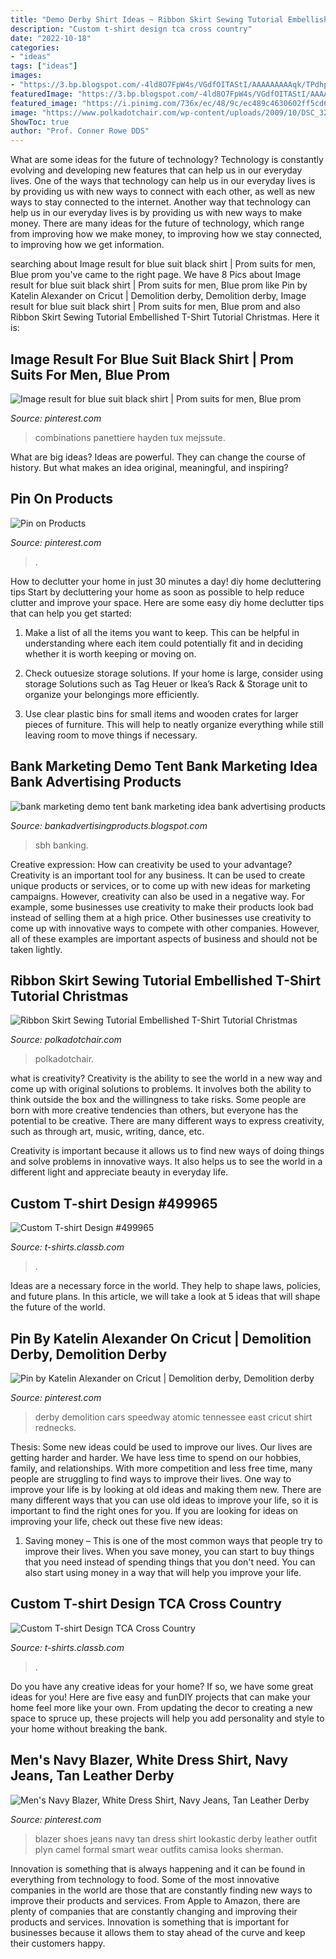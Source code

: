 ```yaml
---
title: "Demo Derby Shirt Ideas ~ Ribbon Skirt Sewing Tutorial Embellished T-shirt Tutorial Christmas"
description: "Custom t-shirt design tca cross country"
date: "2022-10-18"
categories:
- "ideas"
tags: ["ideas"]
images:
- "https://3.bp.blogspot.com/-4ld8O7FpW4s/VGdfOITAStI/AAAAAAAAAqk/TPdhpaP8j4g/s1600/sbh%2Bmarketing%2Bdemo%2Btent%2Bbank%2Bmarketing%2Btents%2Bbank%2Bmarketing%2Bideas.jpg"
featuredImage: "https://3.bp.blogspot.com/-4ld8O7FpW4s/VGdfOITAStI/AAAAAAAAAqk/TPdhpaP8j4g/s1600/sbh%2Bmarketing%2Bdemo%2Btent%2Bbank%2Bmarketing%2Btents%2Bbank%2Bmarketing%2Bideas.jpg"
featured_image: "https://i.pinimg.com/736x/ec/48/9c/ec489c4630602ff5cd65e03c4287bab0.jpg"
image: "https://www.polkadotchair.com/wp-content/uploads/2009/10/DSC_3259.jpg"
ShowToc: true
author: "Prof. Conner Rowe DDS"
---
```



What are some ideas for the future of technology?
Technology is constantly evolving and developing new features that can help us in our everyday lives. One of the ways that technology can help us in our everyday lives is by providing us with new ways to connect with each other, as well as new ways to stay connected to the internet. Another way that technology can help us in our everyday lives is by providing us with new ways to make money. There are many ideas for the future of technology, which range from improving how we make money, to improving how we stay connected, to improving how we get information.

	

		
searching about Image result for blue suit black shirt | Prom suits for men, Blue prom you've came to the right page. We have 8 Pics about Image result for blue suit black shirt | Prom suits for men, Blue prom like Pin by Katelin Alexander on Cricut | Demolition derby, Demolition derby, Image result for blue suit black shirt | Prom suits for men, Blue prom and also Ribbon Skirt Sewing Tutorial Embellished T-Shirt Tutorial Christmas. Here it is:
		
    
## Image Result For Blue Suit Black Shirt | Prom Suits For Men, Blue Prom

<img loading=lazy src="https://i.pinimg.com/474x/c5/55/89/c55589a5f180ab976a70ddd723063327.jpg" onerror="this.onerror=null;this.src='https://tse2.mm.bing.net/th?id=OIP.v733lkUA6IKikVa3Wj7QXgAAAA&amp;pid=15.1';" alt="Image result for blue suit black shirt | Prom suits for men, Blue prom">

_Source: pinterest.com_

>combinations panettiere hayden tux mejssute. 

	

What are big ideas?
Ideas are powerful. They can change the course of history. But what makes an idea original, meaningful, and inspiring?

    
## Pin On Products

<img loading=lazy src="https://i.pinimg.com/736x/ec/48/9c/ec489c4630602ff5cd65e03c4287bab0.jpg" onerror="this.onerror=null;this.src='https://tse4.mm.bing.net/th?id=OIP.BRoAFOLBuciwQaiLxiIudAHaJ4&amp;pid=15.1';" alt="Pin on Products">

_Source: pinterest.com_

>. 

	

How to declutter your home in just 30 minutes a day!
diy home decluttering tips
Start by decluttering your home as soon as possible to help reduce clutter and improve your space. Here are some easy diy home declutter tips that can help you get started:

1. Make a list of all the items you want to keep. This can be helpful in understanding where each item could potentially fit and in deciding whether it is worth keeping or moving on.

2. Check outuesize storage solutions. If your home is large, consider using storage Solutions such as Tag Heuer or Ikea’s Rack & Storage unit to organize your belongings more efficiently.

3. Use clear plastic bins for small items and wooden crates for larger pieces of furniture. This will help to neatly organize everything while still leaving room to move things if necessary. 


    
## Bank Marketing Demo Tent Bank Marketing Idea Bank Advertising Products

<img loading=lazy src="https://3.bp.blogspot.com/-4ld8O7FpW4s/VGdfOITAStI/AAAAAAAAAqk/TPdhpaP8j4g/s1600/sbh%2Bmarketing%2Bdemo%2Btent%2Bbank%2Bmarketing%2Btents%2Bbank%2Bmarketing%2Bideas.jpg" onerror="this.onerror=null;this.src='https://tse1.mm.bing.net/th?id=OIP.iC68QoKC9CnObrCIlkmfcgHaHB&amp;pid=15.1';" alt="bank marketing demo tent bank marketing idea bank advertising products">

_Source: bankadvertisingproducts.blogspot.com_

>sbh banking. 

	

Creative expression: How can creativity be used to your advantage?
Creativity is an important tool for any business. It can be used to create unique products or services, or to come up with new ideas for marketing campaigns. However, creativity can also be used in a negative way. For example, some businesses use creativity to make their products look bad instead of selling them at a high price. Other businesses use creativity to come up with innovative ways to compete with other companies. However, all of these examples are important aspects of business and should not be taken lightly.

    
## Ribbon Skirt Sewing Tutorial Embellished T-Shirt Tutorial Christmas

<img loading=lazy src="https://www.polkadotchair.com/wp-content/uploads/2009/10/DSC_3259.jpg" onerror="this.onerror=null;this.src='https://tse2.mm.bing.net/th?id=OIP.GGUdoCq4xbd4hJomiESIUwHaLJ&amp;pid=15.1';" alt="Ribbon Skirt Sewing Tutorial Embellished T-Shirt Tutorial Christmas">

_Source: polkadotchair.com_

>polkadotchair. 

	

what is creativity?
Creativity is the ability to see the world in a new way and come up with original solutions to problems. It involves both the ability to think outside the box and the willingness to take risks.
Some people are born with more creative tendencies than others, but everyone has the potential to be creative. There are many different ways to express creativity, such as through art, music, writing, dance, etc.

Creativity is important because it allows us to find new ways of doing things and solve problems in innovative ways. It also helps us to see the world in a different light and appreciate beauty in everyday life.

    
## Custom T-shirt Design #499965

<img loading=lazy src="https://t-shirts.classb.com/image/499965.495.shirt.Front.jpg?1320328443" onerror="this.onerror=null;this.src='https://tse4.mm.bing.net/th?id=OIP.UL22j4WZ2yGhQLJ8Odm3JQHaG3&amp;pid=15.1';" alt="Custom T-shirt Design #499965">

_Source: t-shirts.classb.com_

>. 

	

Ideas are a necessary force in the world. They help to shape laws, policies, and future plans. In this article, we will take a look at 5 ideas that will shape the future of the world.

    
## Pin By Katelin Alexander On Cricut | Demolition Derby, Demolition Derby

<img loading=lazy src="https://i.pinimg.com/736x/ea/ca/6a/eaca6abdf5e9c0430f741a69d5b56032--demolition-derby-derby-cars.jpg" onerror="this.onerror=null;this.src='https://tse4.mm.bing.net/th?id=OIP.0dZpTD-4xl4LTflGTr8G6AHaHa&amp;pid=15.1';" alt="Pin by Katelin Alexander on Cricut | Demolition derby, Demolition derby">

_Source: pinterest.com_

>derby demolition cars speedway atomic tennessee east cricut shirt rednecks. 

	

Thesis: Some new ideas could be used to improve our lives.
Our lives are getting harder and harder. We have less time to spend on our hobbies, family, and relationships. With more competition and less free time, many people are struggling to find ways to improve their lives. One way to improve your life is by looking at old ideas and making them new. There are many different ways that you can use old ideas to improve your life, so it is important to find the right ones for you. If you are looking for ideas on improving your life, check out these five new ideas: 
1) Saving money – This is one of the most common ways that people try to improve their lives. When you save money, you can start to buy things that you need instead of spending things that you don't need. You can also start using money in a way that will help you improve your life.

    
## Custom T-shirt Design TCA Cross Country

<img loading=lazy src="https://t-shirts.classb.com/image/99306.495.shirt.Front.jpg?1245957757" onerror="this.onerror=null;this.src='https://tse2.mm.bing.net/th?id=OIP.3Uz2BnQQf2LtaJRGTscYvQHaG3&amp;pid=15.1';" alt="Custom T-shirt Design TCA Cross Country">

_Source: t-shirts.classb.com_

>. 

	

Do you have any creative ideas for your home? If so, we have some great ideas for you! Here are five easy and funDIY projects that can make your home feel more like your own. From updating the decor to creating a new space to spruce up, these projects will help you add personality and style to your home without breaking the bank.

    
## Men&#039;s Navy Blazer, White Dress Shirt, Navy Jeans, Tan Leather Derby

<img loading=lazy src="https://i.pinimg.com/originals/83/7f/8f/837f8f35e82eaf02e35eee21e9c4cd02.jpg" onerror="this.onerror=null;this.src='https://tse1.mm.bing.net/th?id=OIP.q8USYQYqbIOb8nxsTR4BvwHaKJ&amp;pid=15.1';" alt="Men&#039;s Navy Blazer, White Dress Shirt, Navy Jeans, Tan Leather Derby">

_Source: pinterest.com_

>blazer shoes jeans navy tan dress shirt lookastic derby leather outfit plyn camel formal smart wear outfits camisa looks sherman. 

	

Innovation is something that is always happening and it can be found in everything from technology to food. Some of the most innovative companies in the world are those that are constantly finding new ways to improve their products and services. From Apple to Amazon, there are plenty of companies that are constantly changing and improving their products and services. Innovation is something that is important for businesses because it allows them to stay ahead of the curve and keep their customers happy.

